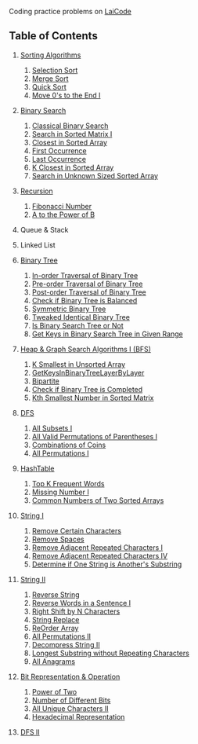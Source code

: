 <!----- Conversion time: 0.468 seconds.


Using this Markdown file:

1. Cut and paste this output into your source file.
2. See the notes and action items below regarding this conversion run.
3. Check the rendered output (headings, lists, code blocks, tables) for proper
   formatting and use a linkchecker before you publish this page.

Conversion notes:

* GD2md-html version 1.0β13
* Sat Jan 05 2019 03:53:49 GMT-0800 (PST)
* Source doc: https://docs.google.com/open?id=1de-nP0T6_N9R5jEYoS8kyS88L9JRhutxFTlt0aRQWQM
----->


Coding practice problems on [LaiCode](https://www.laicode.io/)


## Table of Contents



1.  [Sorting Algorithms](src/A/SortingAlgorithms)
    1.  [Selection Sort](src/A/SortingAlgorithms/Easy/SelectionSort)
    2.  [Merge Sort](src/A/SortingAlgorithms/Medium/MergeSort)
    3.  [Quick Sort](src/A/SortingAlgorithms/Medium/QuickSort)
    4.  [Move 0's to the End I](src/A/SortingAlgorithms/Easy/Move0sToTheEndI)

2.  [Binary Search](src/B/BinarySearch)
    1.  [Classical Binary Search](src/B/BinarySearch/Easy/ClassicalBinarySearch)
    2.  [Search in Sorted Matrix I](src/B/BinarySearch/Medium/SearchInSortedMatrixI)
    3.  [Closest in Sorted Array](src/B/BinarySearch/Medium/ClosestInSortedArray)
    4.  [First Occurrence](src/B/BinarySearch/Medium/FirstOccurrence)
    5.  [Last Occurrence](src/B/BinarySearch/Medium/LastOccurrence)
    6.  [K Closest in Sorted Array](src/B/BinarySearch/Medium/KClosestInSortedArray)
    7.  [Search in Unknown Sized Sorted Array](src/B/BinarySearch/Medium/SearchInUnknownSizedSortedArray)

3.  [Recursion](https://drive.google.com/drive/u/0/folders/1QS77BTBwzmgRh6gHZw8pEIB2gvuEu_Fi)
    1.  [Fibonacci Number](https://docs.google.com/document/d/1YJG1tsxLUsQWsgtmEoLLNqHtb0IS1VKTPKsWaD8etuk/edit)
    2.  [A to the Power of B](https://docs.google.com/document/d/1_Fp6G6RVNgm88szHAwcld4vsCdTlHLcRMX73N3gozsE/edit)

4.  Queue & Stack

5.  Linked List

6.  [Binary Tree](src/F/BinaryTree)
    1.  [In-order Traversal of Binary Tree](src/F/BinaryTree/Medium/InorderTraversalOfBinaryTree)
    2.  [Pre-order Traversal of Binary Tree](src/F/BinaryTree/Easy/PreorderTraversalOfBinaryTree)
    3.  [Post-order Traversal of Binary Tree](src/F/BinaryTree/Hard/PostorderTraversalOfBinaryTree)
    4.  [Check if Binary Tree is Balanced](src/F/BinaryTree/Medium/CheckIfBinaryTreeIsBalanced)
    5.  [Symmetric Binary Tree](src/F/BinaryTree/Easy/SymmetricBinaryTree)
    6.  [Tweaked Identical Binary Tree](src/F/BinaryTree/Medium/TweakedIdenticalBinaryTree)
    7.  [Is Binary Search Tree or Not](src/F/BinaryTree/Medium/IsBinarySearchTreeOrNot)
    8.  [Get Keys in Binary Search Tree in Given Range](src/F/BinaryTree/Easy/GetKeysInBinarySearchTreeInGivenRange)

7.  [Heap & Graph Search Algorithms I (BFS)](src/G/HeapAndBFS)
    1.  [K Smallest in Unsorted Array](src/G/HeapAndBFS/Medium/KSmallestInUnsortedArray)
    2.  [GetKeysInBinaryTreeLayerByLayer](src/G/HeapAndBFS/Easy/GetKeysInBinaryTreeLayerByLayer)
    3.  [Bipartite](src/G/HeapAndBFS/Hard/Bipartite)
    4.  [Check if Binary Tree is Completed](src/G/HeapAndBFS/Medium/CheckIfBinaryTreeIsCompleted)
    5.  [Kth Smallest Number in Sorted Matrix](src/G/HeapAndBFS/Medium/KthSmallestNumberInSortedMatrix)

8.  [DFS](src/H/DFS)
    1.  [All Subsets I](src/H/DFS/Medium/AllSubsetsI)
    2.  [All Valid Permutations of Parentheses I](src/H/DFS/Medium/AllValidPermutationsOfParenthesesI)
    3.  [Combinations of Coins](src/H/DFS/Medium/CombinationsOfCoins)
    4.  [All Permutations I](src/H/DFS/Medium/AllPermutationsI)

9.  [HashTable](src/I/HashTable)
    1.  [Top K Frequent Words](src/I/HashTable/Medium/TopKFrequentWords)
    2.  [Missing Number I](src/I/HashTable/Medium/MissingNumberI)
    3.  [Common Numbers of Two Sorted Arrays](src/I/HashTable/Easy/CommonNumbersOfTwoSortedArrays)

10. [String I](src/J/StringI)
    1.  [Remove Certain Characters](src/J/StringI/Easy/RemoveCertainCharacters)
    2.  [Remove Spaces](src/J/StringI/Easy/RemoveSpaces)
    3.  [Remove Adjacent Repeated Characters I](src/J/StringI/Easy/RemoveAdjacentRepeatedCharactersI)
    4.  [Remove Adjacent Repeated Characters IV](src/J/StringI/Hard/RemoveAdjacentRepeatedCharactersIV)
    5.  [Determine if One String is Another's Substring](src/J/StringI/Medium/DetermineIfOneStringIsAnothersSubstring)

11. [String II](src/K/StringII)
    1.  [Reverse String](src/K/StringII/Easy/ReverseString)
    2.  [Reverse Words in a Sentence I](src/K/StringII/Medium/ReverseWordsInASentenceI)
    3.  [Right Shift by N Characters](src/K/StringII/Easy/RightShiftByNCharacters)
    4.  [String Replace](src/K/StringII/Hard/StringReplace)
    5.  [ReOrder Array](src/K/StringII/Hard/ReOrderArray)
    6.  [All Permutations II](src/K/StringII/Hard/AllPermutationsII)
    7.  [Decompress String II](src/K/StringII/Hard/DecompressStringII)
    8.  [Longest Substring without Repeating Characters](src/K/StringII/Medium/LongestSubstringWithoutRepeatingCharacters)
    9.  [All Anagrams](src/K/StringII/Medium/AllAnagrams)

12. [Bit Representation & Operation](src/L/Bit)
    1.  [Power of Two](src/L/Bit/Easy/PowerOfTwo)
    2.  [Number of Different Bits](src/L/Bit/Medium/NumberOfDifferentBits)
    3.  [All Unique Characters II](src/L/Bit/Medium/AllUniqueCharactersII)
    4.  [Hexadecimal Representation](src/L/Bit/Easy/HexadecimalRepresentation)

13. [DFS II](src/H/DFS)



<!-- GD2md-html version 1.0β13 -->
